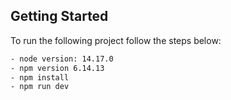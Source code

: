 
## Getting Started

To run the following project follow the steps below:

```bash
- node version: 14.17.0
- npm version 6.14.13
- npm install
- npm run dev
```
